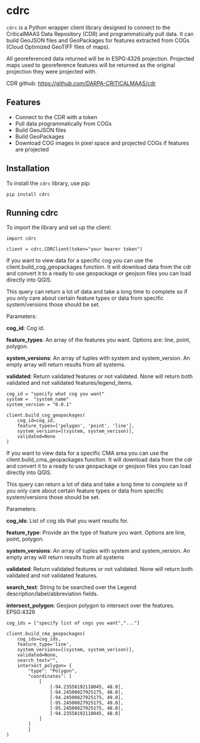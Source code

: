 # cdrc

`cdrc` is a Python wrapper client library designed to connect to the CriticalMAAS Data Repository (CDR) and programmatically pull data. It can build GeoJSON files and GeoPackages for features extracted from COGs (Cloud Optimized GeoTIFF files of maps).

All georeferenced data returned will be in ESPG:4326 projection. Projected maps used to georeference features will be returned as the original projection they were projected with. 

CDR github:
https://github.com/DARPA-CRITICALMAAS/cdr

## Features

- Connect to the CDR with a token
- Pull data programmatically from COGs
- Build GeoJSON files
- Build GeoPackages
- Download COG images in pixel space and projected COGs if features are projected

## Installation

To install the `cdrc` library, use pip:

```
pip install cdrc
```

## Running cdrc

To import the library and set up the client: 
```
import cdrc

client = cdrc.CDRClient(token="your bearer token")
```
If you want to view data for a specific cog you can use the client.build_cog_geopackages function. It will download data from the cdr and convert it to a ready to use geopackage or geojson files you can load directly into QGIS.

This query can return a lot of data and take a long time to complete so if you only care about certain feature types or data from specific system/versions those should be set. 

Parameters:

**cog_id**: Cog id.

**feature_types**: An array of the features you want. Options are: line, point, polygon.

**system_versions**: An array of tuples with system and system_version. An empty array will return results from all systems.

**validated**: Return validated features or not validated. None will return both validated and not validated features/legend_items.

```
cog_id = "specify what cog you want"
system =  "system_name"
system_version = "0.0.1"

client.build_cog_geopackages(
    cog_id=cog_id,
    feature_types=['polygon', 'point', 'line'],
    system_versions=[(system, system_verison)],
    validated=None
)
```


If you want to view data for a specific CMA area you can use the client.build_cma_geopackages function. It will download data from the cdr and convert it to a ready to use geopackage or geojson files you can load directly into QGIS.

This query can return a lot of data and take a long time to complete so if you only care about certain feature types or data from specific system/versions those should be set. 

Parameters:

**cog_ids**: List of cog ids that you want results for.

**feature_type**: Provide an the type of feature you want. Options are line, point, polygon.

**system_versions**: An array of tuples with system and system_version. An empty array will return results from all systems

**validated**: Return validated features or not validated. None will return both validated and not validated features.

**search_text**: String to be searched over the Legend description/label/abbreviation fields.

**intersect_polygon**: Geojson polygon to intersect over the features. EPSG:4326

```
cog_ids = ["specify list of cogs you want","..."]

client.build_cma_geopackages(
    cog_ids=cog_ids,
    feature_type='line',
    system_versions=[(system, system_verison)],
    validated=None,
    search_text="",
    intersect_polygon= { 
        "type": "Polygon", 
        "coordinates": [
            [
                [-94.23558192118045, 48.0],
                [-94.24500827925175, 48.0],
                [-94.24500827925175, 49.0], 
                [-95.24500827925175, 49.0], 
                [-95.24500827925175, 48.0], 
                [-94.23558192118045, 48.0] 
            ]
        ] 
        }
)
```

